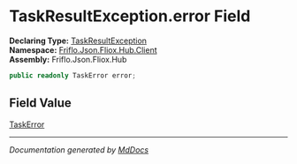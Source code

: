 ﻿<!--  
  <auto-generated>   
    The contents of this file were generated by a tool.  
    Changes to this file may be list if the file is regenerated  
  </auto-generated>   
-->

# TaskResultException.error Field

**Declaring Type:** [TaskResultException](../index.md)  
**Namespace:** [Friflo.Json.Fliox.Hub.Client](../../index.md)  
**Assembly:** Friflo.Json.Fliox.Hub

```csharp
public readonly TaskError error;
```

## Field Value

[TaskError](../../TaskError/index.md)

___

*Documentation generated by [MdDocs](https://github.com/ap0llo/mddocs)*
